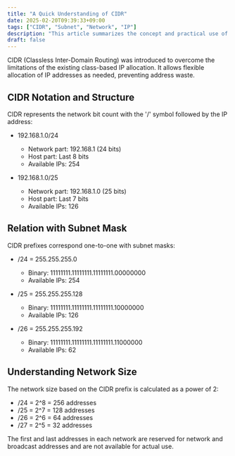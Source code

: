 ```yaml
---
title: "A Quick Understanding of CIDR"
date: 2025-02-20T09:39:33+09:00
tags: ["CIDR", "Subnet", "Network", "IP"]
description: "This article summarizes the concept and practical use of CIDR, an IP address allocation method."
draft: false
---
```


CIDR (Classless Inter-Domain Routing) was introduced to overcome the limitations of the existing class-based IP allocation. It allows flexible allocation of IP addresses as needed, preventing address waste.

## CIDR Notation and Structure

CIDR represents the network bit count with the '/' symbol followed by the IP address:

-   192.168.1.0/24

    -   Network part: 192.168.1 (24 bits)
    -   Host part: Last 8 bits
    -   Available IPs: 254

-   192.168.1.0/25
    -   Network part: 192.168.1.0 (25 bits)
    -   Host part: Last 7 bits
    -   Available IPs: 126

## Relation with Subnet Mask

CIDR prefixes correspond one-to-one with subnet masks:

-   /24 = 255.255.255.0

    -   Binary: 11111111.11111111.11111111.00000000
    -   Available IPs: 254

-   /25 = 255.255.255.128

    -   Binary: 11111111.11111111.11111111.10000000
    -   Available IPs: 126

-   /26 = 255.255.255.192
    -   Binary: 11111111.11111111.11111111.11000000
    -   Available IPs: 62

## Understanding Network Size

The network size based on the CIDR prefix is calculated as a power of 2:

-   /24 = 2^8 = 256 addresses
-   /25 = 2^7 = 128 addresses
-   /26 = 2^6 = 64 addresses
-   /27 = 2^5 = 32 addresses

The first and last addresses in each network are reserved for network and broadcast addresses and are not available for actual use.
